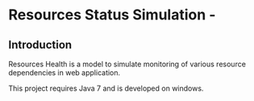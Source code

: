 # Resources Status Simulation -


Introduction
--------------

Resources Health is a model to simulate monitoring of various resource dependencies in web application.

This project requires Java 7 and is developed on windows.




